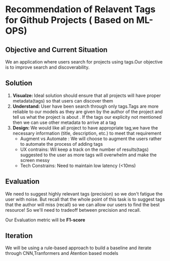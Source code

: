 # Recommendation of Relavent Tags for Github Projects ( Based on ML-OPS)

## Objective and Current Situation
 We an application where users search for projects using tags.Our objective is to improve search and discoverability.


## Solution
1. <b>Visualze: </b> Ideal solution should ensure that all projects will have proper metadata(tags) so that users can discover them 
2. <b>Understand: </b>User have been search through only tags.Tags are more reliable to our models as they are given by the author of the project and tell us what the project is about . If the tags our explicity not mentioned then we can use other metadata to arrive at a tag 
3. <b>Design: </b>We would like all project to have appropriate tag,we have the necessary information (title, description, etc.) to meet that requirement 
    - Augment vs Automate : We will choose to augment the users rather to automate the process of adding tags 
    - UX contrains: Wil keep a track on the number of results(tags) suggested to the user as more tags will overwhelm and make the screen messy 
    - Tech Constrains: Need to maintain low latency (<10ms)

## Evaluation 
We need to suggest highly relevant tags (precision) so we don't fatigue the user with noise. But recall that the whole point of this task is to suggest tags that the author will miss (recall) so we can allow our users to find the best resource! So we'll need to tradeoff between precision and recall.

Our Evaluation metric will be <b>F1-score </b>


## Iteration
We will be using a rule-based approach to build a baseline and iterate through CNN,Tranformers and Atention based models 






